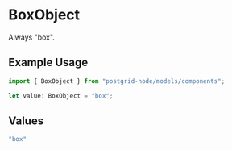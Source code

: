 # BoxObject

Always "box".

## Example Usage

```typescript
import { BoxObject } from "postgrid-node/models/components";

let value: BoxObject = "box";
```

## Values

```typescript
"box"
```